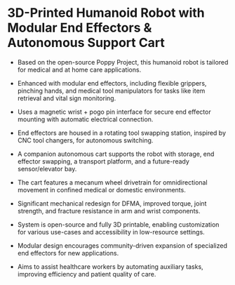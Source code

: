 # 3D-Printed Humanoid Robot with Modular End Effectors & Autonomous Support Cart

- Based on the open-source Poppy Project, this humanoid robot is tailored for medical and at home care applications.

- Enhanced with modular end effectors, including flexible grippers, pinching hands, and medical tool manipulators for tasks like item retrieval and vital sign monitoring.

- Uses a magnetic wrist + pogo pin interface for secure end effector mounting with automatic electrical connection.

- End effectors are housed in a rotating tool swapping station, inspired by CNC tool changers, for autonomous switching.

- A companion autonomous cart supports the robot with storage, end effector swapping, a transport platform, and a future-ready sensor/elevator bay.

- The cart features a mecanum wheel drivetrain for omnidirectional movement in confined medical or domestic environments.

- Significant mechanical redesign for DFMA, improved torque, joint strength, and fracture resistance in arm and wrist components.

- System is open-source and fully 3D printable, enabling customization for various use-cases and accessibility in low-resource settings.

- Modular design encourages community-driven expansion of specialized end effectors for new applications.

- Aims to assist healthcare workers by automating auxiliary tasks, improving efficiency and patient quality of care.








